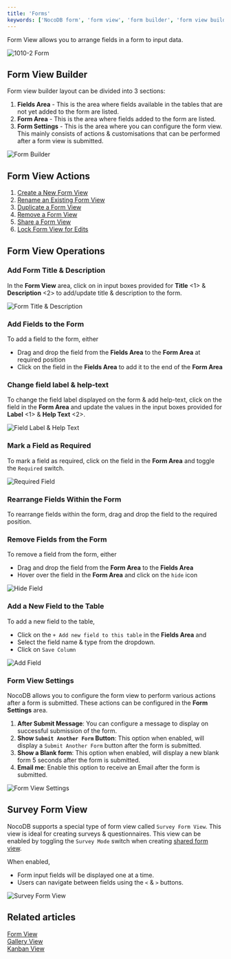 ```yaml
---
title: 'Forms'
keywords: ['NocoDB form', 'form view', 'form builder', 'form view builder', 'form view actions', 'form view operations']
---
```


Form View allows you to arrange fields in a form to input data.
  
![1010-2 Form](/img/v2/views/form-view.png)

## Form View Builder 
Form view builder layout can be divided into 3 sections:
1. **Fields Area** - This is the area where fields available in the tables that are not yet added to the form are listed. 
2. **Form Area** - This is the area where fields added to the form are listed.
3. **Form Settings** - This is the area where you can configure the form view. This mainly consists of actions & customisations that can be performed after a form view is submitted.

![Form Builder](/img/v2/views/form-view-layout.png)

## Form View Actions
1. [Create a New Form View](/views/create-view/#create-new-view)
2. [Rename an Existing Form View](/views/actions-on-view#rename-view)
3. [Duplicate a Form View](/views/actions-on-view#duplicate-view)
4. [Remove a Form View](/views/actions-on-view#delete-view)
5. [Share a Form View](/views/share-view)
6. [Lock Form View for Edits](/views/views-overview#view-permission-types)

## Form View Operations

### Add Form Title & Description
In the **Form View** area, click on in input boxes provided for **Title** <1> & **Description** <2> to add/update title & description to the form.
  
![Form Title & Description](/img/v2/views/form-view-title-description.png)

### Add Fields to the Form
To add a field to the form, either
- Drag and drop the field from the **Fields Area** to the **Form Area** at required position
- Click on the field in the **Fields Area** to add it to the end of the **Form Area**

### Change field label & help-text
To change the field label displayed on the form & add help-text, click on the field in the **Form Area** and update the values in the input boxes provided for **Label** <1> & **Help Text** <2>.
  
![Field Label & Help Text](/img/v2/views/form-view-field-label-help-text.png)

### Mark a Field as Required
To mark a field as required, click on the field in the **Form Area** and toggle the `Required` switch.

![Required Field](/img/v2/views/form-view-required-field.png)

### Rearrange Fields Within the Form
To rearrange fields within the form, drag and drop the field to the required position.

### Remove Fields from the Form
To remove a field from the form, either
- Drag and drop the field from the **Form Area** to the **Fields Area**
- Hover over the field in the **Form Area** and click on the `hide` icon
  
![Hide Field](/img/v2/views/form-view-remove-field.png)

### Add a New Field to the Table
To add a new field to the table, 
- Click on the `+ Add new field to this table` in the **Fields Area** and 
- Select the field name & type from the dropdown.
- Click on `Save Column`

![Add Field](/img/v2/views/form-view-add-field.png)

### Form View Settings
NocoDB allows you to configure the form view to perform various actions after a form is submitted. These actions can be configured in the **Form Settings** area.
1. **After Submit Message**: You can configure a message to display on successful submission of the form.
2. **Show `Submit Another Form` Button**: This option when enabled, will display a `Submit Another Form` button after the form is submitted.
3. **Show a Blank form**: This option when enabled, will display a new blank form 5 seconds after the form is submitted.
4. **Email me**: Enable this option to receive an Email after the form is submitted. 
  
![Form View Settings](/img/v2/views/form-view-settings.png)

## Survey Form View
NocoDB supports a special type of form view called `Survey Form View`. This view is ideal for creating surveys & questionnaires. This view can be enabled by toggling the `Survey Mode` switch when creating [shared form view](/views/share-view#share-form-view-options). 

When enabled, 
- Form input fields will be displayed one at a time. 
- Users can navigate between fields using the `<` & `>` buttons.

![Survey Form View](/img/v2/views/survey-form.png)

## Related articles
[Form View](/views/view-types/grid)  
[Gallery View](/views/view-types/gallery)  
[Kanban View](/views/view-types/kanban)  
